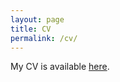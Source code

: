 ```yaml
---
layout: page
title: CV
permalink: /cv/
---
```


My CV is available [here](https://drive.google.com/file/d/0B9f0ynzhH3Gua1Z2eVVrZXI1UjQ/view?usp=sharing).